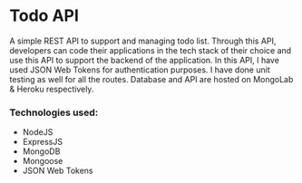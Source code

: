 # Todo API

A simple REST API to support and managing todo list. Through this API, developers can code their applications in the tech stack of their choice and use this API to support the backend of the application. In this API, I have used JSON Web Tokens for authentication purposes. I have done unit testing as well for all the routes. Database and API are hosted on MongoLab & Heroku respectively.

### Technologies used: 

* NodeJS
* ExpressJS
* MongoDB
* Mongoose
* JSON Web Tokens